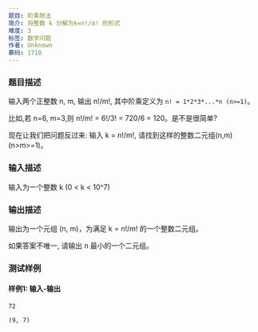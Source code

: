 ```yaml
---
题目: 阶乘除法
简介: 将整数 k 分解为k=n!/m! 的形式
难度: 3
标签: 数学问题
作者: Unknown
慕码: 1710
---
```


### 题目描述

输入两个正整数 n, m, 输出 n!/m!, 其中阶乘定义为 `n! = 1*2*3*...*n (n>=1)`。

比如,若 n=6, m=3,则 n!/m! = 6!/3! = 720/6 = 120。是不是很简单?

现在让我们把问题反过来: 输入 k = n!/m!, 请找到这样的整数二元组(n,m) (n>m>=1)。

### 输入描述

输入为一个整数 k (0 < k < 10^7)

### 输出描述

输出为一个元组 (n, m)，为满足 k = n!/m! 的一个整数二元组。 

如果答案不唯一, 请输出 n 最小的一个二元组。

### 测试样例

#### 样例1: 输入-输出

```
72
```

```
(9, 7)
```

